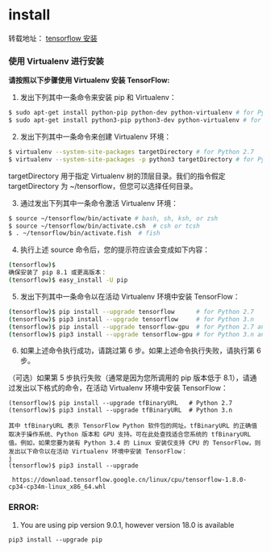 # install

转载地址： [tensorflow 安装](https://www.tensorflow.org/install/install_linux#InstallingVirtualenv)

### 使用 Virtualenv 进行安装


**请按照以下步骤使用 Virtualenv 安装 TensorFlow:**

1. 发出下列其中一条命令来安装 pip 和 Virtualenv：
```sh
$ sudo apt-get install python-pip python-dev python-virtualenv # for Python 2.7
$ sudo apt-get install python3-pip python3-dev python-virtualenv # for Python 3.n
```
2. 发出下列其中一条命令来创建 Virtualenv 环境：
```sh
$ virtualenv --system-site-packages targetDirectory # for Python 2.7
$ virtualenv --system-site-packages -p python3 targetDirectory # for Python 3.n
```
targetDirectory 用于指定 Virtualenv 树的顶层目录。我们的指令假定 targetDirectory 为 ~/tensorflow，但您可以选择任何目录。

3. 通过发出下列其中一条命令激活 Virtualenv 环境：
```sh
$ source ~/tensorflow/bin/activate # bash, sh, ksh, or zsh
$ source ~/tensorflow/bin/activate.csh  # csh or tcsh
$ . ~/tensorflow/bin/activate.fish  # fish
```
4. 执行上述 source 命令后，您的提示符应该会变成如下内容：
```sh
(tensorflow)$
确保安装了 pip 8.1 或更高版本：
(tensorflow)$ easy_install -U pip
```
5. 发出下列其中一条命令以在活动 Virtualenv 环境中安装 TensorFlow：
```sh
(tensorflow)$ pip install --upgrade tensorflow      # for Python 2.7
(tensorflow)$ pip3 install --upgrade tensorflow     # for Python 3.n
(tensorflow)$ pip install --upgrade tensorflow-gpu  # for Python 2.7 and GPU
(tensorflow)$ pip3 install --upgrade tensorflow-gpu # for Python 3.n and GPU
```
6. 如果上述命令执行成功，请跳过第 6 步。如果上述命令执行失败，请执行第 6 步。

（可选）如果第 5 步执行失败（通常是因为您所调用的 pip 版本低于 8.1），请通过发出以下格式的命令，在活动 Virtualenv 环境中安装 TensorFlow：
```
(tensorflow)$ pip install --upgrade tfBinaryURL   # Python 2.7
(tensorflow)$ pip3 install --upgrade tfBinaryURL  # Python 3.n

其中 tfBinaryURL 表示 TensorFlow Python 软件包的网址。tfBinaryURL 的正确值取决于操作系统、Python 版本和 GPU 支持。可在此处查找适合您系统的 tfBinaryURL 值。例如，如果您要为装有 Python 3.4 的 Linux 安装仅支持 CPU 的 TensorFlow，则发出以下命令以在活动 Virtualenv 环境中安装 TensorFlow：
j
(tensorflow)$ pip3 install --upgrade

 https://download.tensorflow.google.cn/linux/cpu/tensorflow-1.8.0-cp34-cp34m-linux_x86_64.whl
```


### ERROR: 
1. You are using pip version 9.0.1, however version 18.0 is available
```
pip3 install --upgrade pip
```
